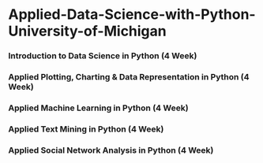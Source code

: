 # Applied-Data-Science-with-Python-University-of-Michigan

### Introduction to Data Science in Python (4 Week)

### Applied Plotting, Charting & Data Representation in Python  (4 Week)

### Applied Machine Learning in Python  (4 Week)
 
### Applied Text Mining in Python  (4 Week)

### Applied Social Network Analysis in Python  (4 Week)
